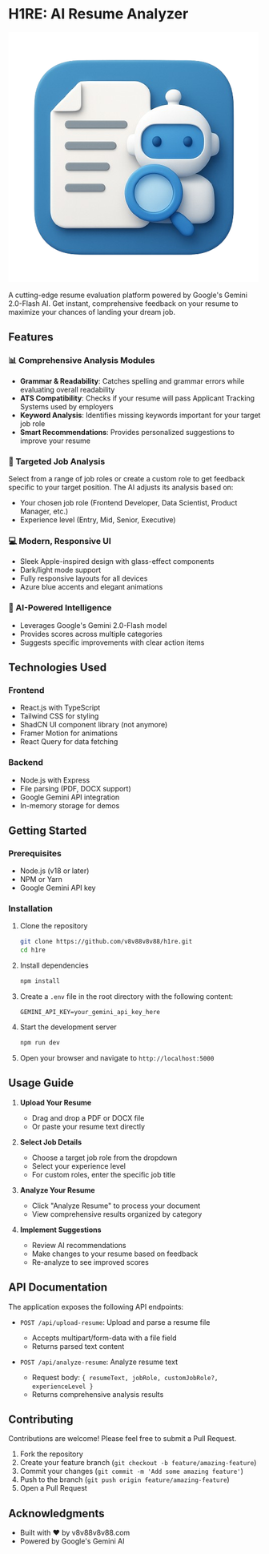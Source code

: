 # H1RE: AI Resume Analyzer

![Resume Analyzer AI](hire.png)

A cutting-edge resume evaluation platform powered by Google's Gemini 2.0-Flash AI. Get instant, comprehensive feedback on your resume to maximize your chances of landing your dream job.

## Features

### 📊 Comprehensive Analysis Modules

- **Grammar & Readability**: Catches spelling and grammar errors while evaluating overall readability
- **ATS Compatibility**: Checks if your resume will pass Applicant Tracking Systems used by employers
- **Keyword Analysis**: Identifies missing keywords important for your target job role
- **Smart Recommendations**: Provides personalized suggestions to improve your resume

### 🎯 Targeted Job Analysis

Select from a range of job roles or create a custom role to get feedback specific to your target position. The AI adjusts its analysis based on:
- Your chosen job role (Frontend Developer, Data Scientist, Product Manager, etc.)
- Experience level (Entry, Mid, Senior, Executive)

### 💻 Modern, Responsive UI

- Sleek Apple-inspired design with glass-effect components
- Dark/light mode support
- Fully responsive layouts for all devices
- Azure blue accents and elegant animations

### 🧠 AI-Powered Intelligence

- Leverages Google's Gemini 2.0-Flash model
- Provides scores across multiple categories
- Suggests specific improvements with clear action items

## Technologies Used

### Frontend
- React.js with TypeScript
- Tailwind CSS for styling
- ShadCN UI component library (not anymore)
- Framer Motion for animations
- React Query for data fetching

### Backend
- Node.js with Express
- File parsing (PDF, DOCX support)
- Google Gemini API integration
- In-memory storage for demos

## Getting Started

### Prerequisites

- Node.js (v18 or later)
- NPM or Yarn
- Google Gemini API key

### Installation

1. Clone the repository
   ```bash
   git clone https://github.com/v8v88v8v88/h1re.git
   cd h1re
   ```

2. Install dependencies
   ```bash
   npm install
   ```

3. Create a `.env` file in the root directory with the following content:
   ```
   GEMINI_API_KEY=your_gemini_api_key_here
   ```

4. Start the development server
   ```bash
   npm run dev
   ```

5. Open your browser and navigate to `http://localhost:5000`

## Usage Guide

1. **Upload Your Resume**
   - Drag and drop a PDF or DOCX file
   - Or paste your resume text directly

2. **Select Job Details**
   - Choose a target job role from the dropdown
   - Select your experience level
   - For custom roles, enter the specific job title

3. **Analyze Your Resume**
   - Click "Analyze Resume" to process your document
   - View comprehensive results organized by category

4. **Implement Suggestions**
   - Review AI recommendations
   - Make changes to your resume based on feedback
   - Re-analyze to see improved scores

## API Documentation

The application exposes the following API endpoints:

- `POST /api/upload-resume`: Upload and parse a resume file
  - Accepts multipart/form-data with a file field
  - Returns parsed text content

- `POST /api/analyze-resume`: Analyze resume text
  - Request body: `{ resumeText, jobRole, customJobRole?, experienceLevel }`
  - Returns comprehensive analysis results

## Contributing

Contributions are welcome! Please feel free to submit a Pull Request.

1. Fork the repository
2. Create your feature branch (`git checkout -b feature/amazing-feature`)
3. Commit your changes (`git commit -m 'Add some amazing feature'`)
4. Push to the branch (`git push origin feature/amazing-feature`)
5. Open a Pull Request


## Acknowledgments

- Built with ❤️ by v8v88v8v88.com
- Powered by Google's Gemini AI
